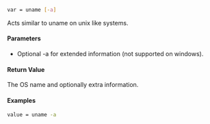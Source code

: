 ```sh
var = uname [-a]
```

Acts similar to uname on unix like systems.

#### Parameters

* Optional -a for extended information (not supported on windows).

#### Return Value

The OS name and optionally extra information.

#### Examples

```sh
value = uname -a
```
